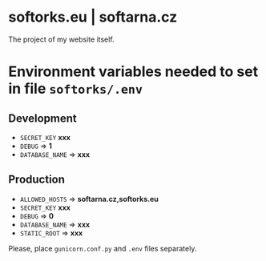 # softorks.eu | softarna.cz
The project of my website itself.

# Environment variables needed to set in file `softorks/.env`
## Development
- `SECRET_KEY` **xxx**
- `DEBUG` => **1**
- `DATABASE_NAME` => **xxx**

## Production
- `ALLOWED_HOSTS` => **softarna.cz,softorks.eu**
- `SECRET_KEY` **xxx**
- `DEBUG` => **0**
- `DATABASE_NAME` => **xxx**
- `STATIC_ROOT` => **xxx**

Please, place `gunicorn.conf.py` and `.env` files separately.
